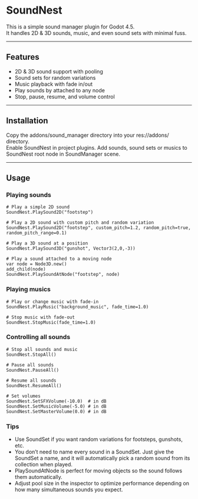 # SoundNest

This is a simple sound manager plugin for Godot 4.5.  
It handles 2D & 3D sounds, music, and even sound sets with minimal fuss. 

---

## Features

- 2D & 3D sound support with pooling  
- Sound sets for random variations  
- Music playback with fade in/out  
- Play sounds by attached to any node 
- Stop, pause, resume, and volume control  

---

## Installation
Copy the addons/sound_manager directory into your res://addons/ directory.  
Enable SoundNest in project plugins.
Add sounds, sound sets or musics to SoundNest root node in SoundManager scene.

---

## Usage

### Playing sounds

```gdscript
# Play a simple 2D sound
SoundNest.PlaySound2D("footstep")

# Play a 2D sound with custom pitch and random variation
SoundNest.PlaySound2D("footstep", custom_pitch=1.2, random_pitch=true, random_pitch_range=0.1)

# Play a 3D sound at a position
SoundNest.PlaySound3D("gunshot", Vector3(2,0,-3))

# Play a sound attached to a moving node
var node = Node3D.new()
add_child(node)
SoundNest.PlaySoundAtNode("footstep", node)
```
### Playing musics

```gdscript
# Play or change music with fade-in 
SoundNest.PlayMusic("background_music", fade_time=1.0)

# Stop music with fade-out
SoundNest.StopMusic(fade_time=1.0)
```

### Controlling all sounds
```gdscript
# Stop all sounds and music
SoundNest.StopAll()

# Pause all sounds
SoundNest.PauseAll()

# Resume all sounds
SoundNest.ResumeAll()

# Set volumes
SoundNest.SetSFXVolume(-10.0)  # in dB
SoundNest.SetMusicVolume(-5.0) # in dB
SoundNest.SetMasterVolume(0.0) # in dB
```

### Tips
- Use SoundSet if you want random variations for footsteps, gunshots, etc. 
- You don’t need to name every sound in a SoundSet. Just give the SoundSet a name, and it will automatically pick a random sound from its collection when played.  
- PlaySoundAtNode is perfect for moving objects so the sound follows them automatically.
- Adjust pool size in the inspector to optimize performance depending on how many simultaneous sounds you expect.
